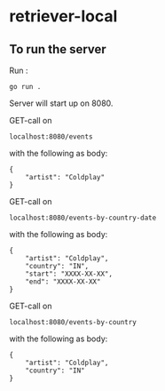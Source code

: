 # retriever-local

## To run the server
Run :
```
go run .
```
Server will start up on 8080.
 
GET-call on 
```
localhost:8080/events
```
with the following as body:
```
{
    "artist": "Coldplay"
}
```
GET-call on 
```
localhost:8080/events-by-country-date
```
with the following as body:
```
{
    "artist": "Coldplay",
    "country": "IN",
    "start": "XXXX-XX-XX",
    "end": "XXXX-XX-XX"
}
```
GET-call on 
```
localhost:8080/events-by-country
```
with the following as body:
```
{
    "artist": "Coldplay",
    "country": "IN"
}
```

